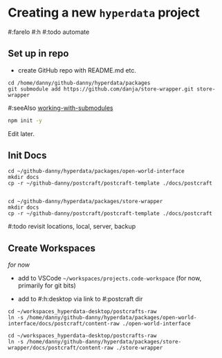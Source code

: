 # Creating a new `hyperdata` project

#:farelo
#:h
#:todo automate

## Set up in repo

- create GitHub repo with README.md etc.

```
cd /home/danny/github-danny/hyperdata/packages
git submodule add https://github.com/danja/store-wrapper.git store-wrapper
```

#:seeAlso [working-with-submodules](https://github.blog/open-source/git/working-with-submodules/)

```sh
npm init -y
```

Edit later.

## Init Docs

```
cd ~/github-danny/hyperdata/packages/open-world-interface
mkdir docs
cp -r ~/github-danny/postcraft/postcraft-template ./docs/postcraft


cd ~/github-danny/hyperdata/packages/store-wrapper
mkdir docs
cp -r ~/github-danny/postcraft/postcraft-template ./docs/postcraft

```



#:todo revisit locations, local, server, backup

## Create Workspaces

_for now_

- add to VSCode `~/workspaces/projects.code-workspace` (for now, primarily for git bits)

- add to #:h:desktop via link to #:postcraft dir

```
cd ~/workspaces_hyperdata-desktop/postcrafts-raw
ln -s /home/danny/github-danny/hyperdata/packages/open-world-interface/docs/postcraft/content-raw ./open-world-interface

cd ~/workspaces_hyperdata-desktop/postcrafts-raw
ln -s /home/danny/github-danny/hyperdata/packages/store-wrapper/docs/postcraft/content-raw ./store-wrapper

```
